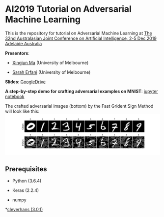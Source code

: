 # AI2019 Tutorial on Adversarial Machine Learning
This is the repository for tutorial on Adversarial Machine Learning at [The 32nd Australasian Joint Conference on Artificial Intelligence, 2-5 Dec 2019 Adelaide Australia](http://nugget.unisa.edu.au/AI2019/index.php#)

**Presentors**: 

* [Xingjun Ma](http://xingjunma.com/) (University of Melbourne)

* [Sarah Erfani](https://people.eng.unimelb.edu.au/smonazam/) (University of Melbourne)

**Slides**: [GoogleDrive]()

**A step-by-step demo for crafting adversarial examples on MNIST**: [jupyter notebook](demo__adversarial_examples_MNIST.ipynb)

The crafted adversarial images (bottom) by the Fast Grident Sign Method will look like this:
<img src="images/mnist_FGSM_clean_advs.png" width="800">

## Prerequisites
* Python (3.6.4)

* Keras (2.2.4)

* numpy

*[cleverhans (3.0.1)](https://github.com/tensorflow/cleverhans)
